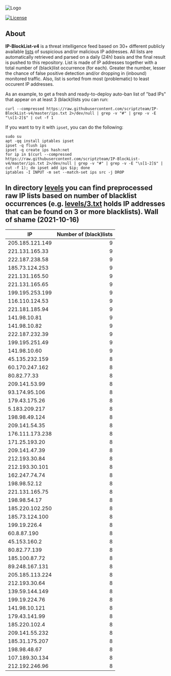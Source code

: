 ![Logo](https://i.imgur.com/PyKLAe7.png)

[![License](https://img.shields.io/badge/license-The_Unlicense-red.svg)](https://unlicense.org/)

About
----

**IP-BlockList-v4** is a threat intelligence feed based on 30+ different publicly available [lists](https://github.com/stamparm/maltrail) of suspicious and/or malicious IP addresses. All lists are automatically retrieved and parsed on a daily (24h) basis and the final result is pushed to this repository. List is made of IP addresses together with a total number of (black)list occurrence (for each). Greater the number, lesser the chance of false positive detection and/or dropping in (inbound) monitored traffic. Also, list is sorted from most (problematic) to least occurent IP addresses.

As an example, to get a fresh and ready-to-deploy auto-ban list of "bad IPs" that appear on at least 3 (black)lists you can run:

```
curl --compressed https://raw.githubusercontent.com/scriptzteam/IP-BlockList-v4/master/ips.txt 2>/dev/null | grep -v "#" | grep -v -E "\s[1-2]$" | cut -f 1
```

If you want to try it with `ipset`, you can do the following:

```
sudo su
apt -qq install iptables ipset
ipset -q flush ips
ipset -q create ips hash:net
for ip in $(curl --compressed https://raw.githubusercontent.com/scriptzteam/IP-BlockList-v4/master/ips.txt 2>/dev/null | grep -v "#" | grep -v -E "\s[1-2]$" | cut -f 1); do ipset add ips $ip; done
iptables -I INPUT -m set --match-set ips src -j DROP
```

In directory [levels](levels) you can find preprocessed raw IP lists based on number of blacklist occurrences (e.g. [levels/3.txt](levels/3.txt) holds IP addresses that can be found on 3 or more blacklists).
Wall of shame (2021-10-16)
----

|IP|Number of (black)lists|
|---|--:|
205.185.121.149|9
221.131.165.33|9
222.187.238.58|9
185.73.124.253|9
221.131.165.50|9
221.131.165.65|9
199.195.253.199|9
116.110.124.53|9
221.181.185.94|9
141.98.10.81|9
141.98.10.82|9
222.187.232.39|9
199.195.251.49|9
141.98.10.60|9
45.135.232.159|8
60.170.247.162|8
80.82.77.33|8
209.141.53.99|8
93.174.95.106|8
179.43.175.26|8
5.183.209.217|8
198.98.49.124|8
209.141.54.35|8
176.111.173.238|8
171.25.193.20|8
209.141.47.39|8
212.193.30.84|8
212.193.30.101|8
162.247.74.74|8
198.98.52.12|8
221.131.165.75|8
198.98.54.17|8
185.220.102.250|8
185.73.124.100|8
199.19.226.4|8
60.8.87.190|8
45.153.160.2|8
80.82.77.139|8
185.100.87.72|8
89.248.167.131|8
205.185.113.224|8
212.193.30.64|8
139.59.144.149|8
199.19.224.76|8
141.98.10.121|8
179.43.141.99|8
185.220.102.4|8
209.141.55.232|8
185.31.175.207|8
198.98.48.67|8
107.189.30.134|8
212.192.246.96|8
